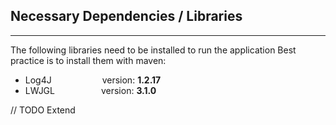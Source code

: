 ## Necessary Dependencies / Libraries

---
The following libraries need to be installed to run the application
Best practice is to install them with maven:

- Log4J&ensp;&ensp;&ensp;&ensp;&ensp;&ensp;&ensp;&ensp;&ensp;&ensp;&ensp; version: **1.2.17** 
- LWJGL&ensp;&ensp;&ensp;&ensp;&ensp;&ensp;&ensp;&ensp;&ensp;&ensp; version: **3.1.0**
 
// TODO Extend